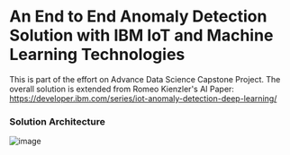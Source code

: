 # An End to End Anomaly Detection Solution with IBM IoT and Machine Learning Technologies
This is part of the effort on Advance Data Science Capstone Project. The overall solution is extended from Romeo Kienzler's AI Paper: https://developer.ibm.com/series/iot-anomaly-detection-deep-learning/ 


### Solution Architecture

![image](https://user-images.githubusercontent.com/18288611/50719984-6f378c80-106a-11e9-9f16-6d7ecd63482e.png)

